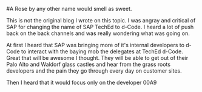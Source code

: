 #A Rose by any other name would smell as sweet.

This is not the original blog I wrote on this topic. I was angray and critical of SAP for changing the name of SAP TechEd to d-Code. I heard a lot of push back on the back channels and was really wondering what was going on. 

At first I heard that SAP was bringing more of it's internal developers to d-Code to interact with the baying mob the delegates at TechEd d-Code. Great that will be awesome I thought. They will be able to get out of their Palo Alto and Waldorf glass castles and hear from the grass roots developers and the pain they go through every day on customer sites.

Then I heard that it would focus only on the developer 00A9 